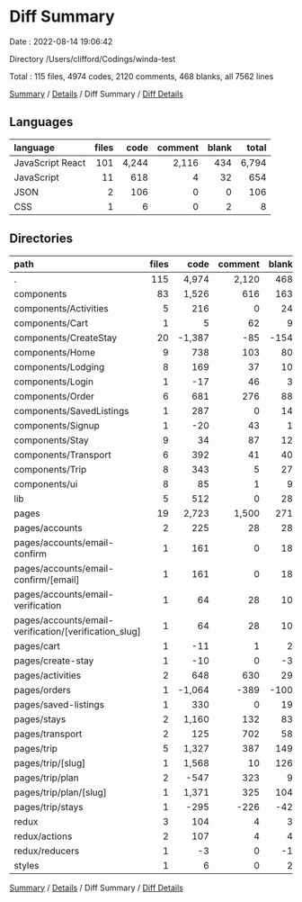 # Diff Summary

Date : 2022-08-14 19:06:42

Directory /Users/clifford/Codings/winda-test

Total : 115 files, 4974 codes, 2120 comments, 468 blanks, all 7562 lines

[Summary](results.md) / [Details](details.md) / Diff Summary / [Diff Details](diff-details.md)

## Languages

| language         | files |  code | comment | blank | total |
| :--------------- | ----: | ----: | ------: | ----: | ----: |
| JavaScript React |   101 | 4,244 |   2,116 |   434 | 6,794 |
| JavaScript       |    11 |   618 |       4 |    32 |   654 |
| JSON             |     2 |   106 |       0 |     0 |   106 |
| CSS              |     1 |     6 |       0 |     2 |     8 |

## Directories

| path                                                  | files |   code | comment | blank |  total |
| :---------------------------------------------------- | ----: | -----: | ------: | ----: | -----: |
| .                                                     |   115 |  4,974 |   2,120 |   468 |  7,562 |
| components                                            |    83 |  1,526 |     616 |   163 |  2,305 |
| components/Activities                                 |     5 |    216 |       0 |    24 |    240 |
| components/Cart                                       |     1 |      5 |      62 |     9 |     76 |
| components/CreateStay                                 |    20 | -1,387 |     -85 |  -154 | -1,626 |
| components/Home                                       |     9 |    738 |     103 |    80 |    921 |
| components/Lodging                                    |     8 |    169 |      37 |    10 |    216 |
| components/Login                                      |     1 |    -17 |      46 |     3 |     32 |
| components/Order                                      |     6 |    681 |     276 |    88 |  1,045 |
| components/SavedListings                              |     1 |    287 |       0 |    14 |    301 |
| components/Signup                                     |     1 |    -20 |      43 |     1 |     24 |
| components/Stay                                       |     9 |     34 |      87 |    12 |    133 |
| components/Transport                                  |     6 |    392 |      41 |    40 |    473 |
| components/Trip                                       |     8 |    343 |       5 |    27 |    375 |
| components/ui                                         |     8 |     85 |       1 |     9 |     95 |
| lib                                                   |     5 |    512 |       0 |    28 |    540 |
| pages                                                 |    19 |  2,723 |   1,500 |   271 |  4,494 |
| pages/accounts                                        |     2 |    225 |      28 |    28 |    281 |
| pages/accounts/email-confirm                          |     1 |    161 |       0 |    18 |    179 |
| pages/accounts/email-confirm/[email]                  |     1 |    161 |       0 |    18 |    179 |
| pages/accounts/email-verification                     |     1 |     64 |      28 |    10 |    102 |
| pages/accounts/email-verification/[verification_slug] |     1 |     64 |      28 |    10 |    102 |
| pages/cart                                            |     1 |    -11 |       1 |     2 |     -8 |
| pages/create-stay                                     |     1 |    -10 |       0 |    -3 |    -13 |
| pages/activities                                      |     2 |    648 |     630 |    29 |  1,307 |
| pages/orders                                          |     1 | -1,064 |    -389 |  -100 | -1,553 |
| pages/saved-listings                                  |     1 |    330 |       0 |    19 |    349 |
| pages/stays                                           |     2 |  1,160 |     132 |    83 |  1,375 |
| pages/transport                                       |     2 |    125 |     702 |    58 |    885 |
| pages/trip                                            |     5 |  1,327 |     387 |   149 |  1,863 |
| pages/trip/[slug]                                     |     1 |  1,568 |      10 |   126 |  1,704 |
| pages/trip/plan                                       |     2 |   -547 |     323 |     9 |   -215 |
| pages/trip/plan/[slug]                                |     1 |  1,371 |     325 |   104 |  1,800 |
| pages/trip/stays                                      |     1 |   -295 |    -226 |   -42 |   -563 |
| redux                                                 |     3 |    104 |       4 |     3 |    111 |
| redux/actions                                         |     2 |    107 |       4 |     4 |    115 |
| redux/reducers                                        |     1 |     -3 |       0 |    -1 |     -4 |
| styles                                                |     1 |      6 |       0 |     2 |      8 |

[Summary](results.md) / [Details](details.md) / Diff Summary / [Diff Details](diff-details.md)
